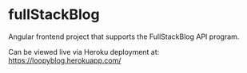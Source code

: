 # fullStackBlog
Angular frontend project that supports the FullStackBlog API program.

Can be viewed live via Heroku deployment at: https://loopyblog.herokuapp.com/
